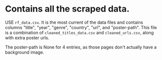 # Contains all the scraped data.

USE `rf_data.csv`. It is the most current of the data files and contains columns "title", "year", "genre", "country", "url", and "poster-path". This file is a combination of `cleaned_titles_data.csv` and `cleaned_urls.csv`, along with extra poster urls.

The poster-path is None for 4 entries, as those pages don't actually have a background image.
